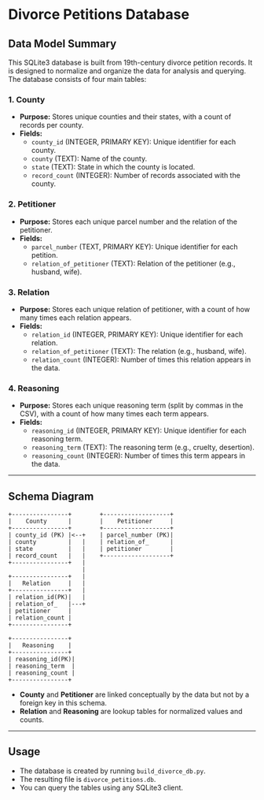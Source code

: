 # Divorce Petitions Database

## Data Model Summary

This SQLite3 database is built from 19th-century divorce petition records. It is designed to normalize and organize the data for analysis and querying. The database consists of four main tables:

### 1. County
- **Purpose:** Stores unique counties and their states, with a count of records per county.
- **Fields:**
  - `county_id` (INTEGER, PRIMARY KEY): Unique identifier for each county.
  - `county` (TEXT): Name of the county.
  - `state` (TEXT): State in which the county is located.
  - `record_count` (INTEGER): Number of records associated with the county.

### 2. Petitioner
- **Purpose:** Stores each unique parcel number and the relation of the petitioner.
- **Fields:**
  - `parcel_number` (TEXT, PRIMARY KEY): Unique identifier for each petition.
  - `relation_of_petitioner` (TEXT): Relation of the petitioner (e.g., husband, wife).

### 3. Relation
- **Purpose:** Stores each unique relation of petitioner, with a count of how many times each relation appears.
- **Fields:**
  - `relation_id` (INTEGER, PRIMARY KEY): Unique identifier for each relation.
  - `relation_of_petitioner` (TEXT): The relation (e.g., husband, wife).
  - `relation_count` (INTEGER): Number of times this relation appears in the data.

### 4. Reasoning
- **Purpose:** Stores each unique reasoning term (split by commas in the CSV), with a count of how many times each term appears.
- **Fields:**
  - `reasoning_id` (INTEGER, PRIMARY KEY): Unique identifier for each reasoning term.
  - `reasoning_term` (TEXT): The reasoning term (e.g., cruelty, desertion).
  - `reasoning_count` (INTEGER): Number of times this term appears in the data.

---

## Schema Diagram

```
+----------------+        +-------------------+
|    County      |        |    Petitioner     |
+----------------+        +-------------------+
| county_id (PK) |<--+    | parcel_number (PK)|
| county         |   |    | relation_of_      |
| state          |   |    | petitioner        |
| record_count   |   |    +-------------------+
+----------------+   |
                     |
+----------------+   |
|   Relation     |   |
+----------------+   |
| relation_id(PK)|   |
| relation_of_   |---+
| petitioner     |
| relation_count |
+----------------+

+----------------+ 
|   Reasoning    |
+----------------+
| reasoning_id(PK)|
| reasoning_term  |
| reasoning_count |
+----------------+
```

- **County** and **Petitioner** are linked conceptually by the data but not by a foreign key in this schema.
- **Relation** and **Reasoning** are lookup tables for normalized values and counts.

---

## Usage
- The database is created by running `build_divorce_db.py`.
- The resulting file is `divorce_petitions.db`.
- You can query the tables using any SQLite3 client.

